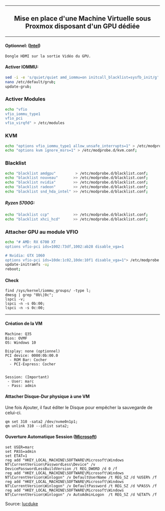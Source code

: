 ----------------------------------------------------------------------------------------------------------------------------------------------------------------
## <p align='center'> Mise en place d'une Machine Virtuelle sous Proxmox disposant d'un GPU dédiée </p>
----------------------------------------------------------------------------------------------------------------------------------------------------------------


#### Optionnel: ([Intel](https://github.com/intel/nemu/wiki/Testing-VFIO-with-GPU))
```
Dongle HDMI sur la sortie Vidéo du GPU.
```

#### Activer IOMMU:
```bash
sed -i -e 's/quiet/quiet amd_iommu=on initcall_blacklist=sysfb_init/g' /etc/default/grub;
nano /etc/default/grub;
update-grub;
```

### Activer Modules
```bash
echo "vfio
vfio_iommu_type1
vfio_pci
vfio_virqfd" > /etc/modules
```

### KVM
```bash
echo "options vfio_iommu_type1 allow_unsafe_interrupts=1" > /etc/modprobe.d/iommu_unsafe_interrupts.conf;
echo "options kvm ignore_msrs=1" > /etc/modprobe.d/kvm.conf;
```

### Blacklist
```bash
echo "blacklist amdgpu"         > /etc/modprobe.d/blacklist.conf;
echo "blacklist nouveau"       >> /etc/modprobe.d/blacklist.conf;
echo "blacklist nvidia"        >> /etc/modprobe.d/blacklist.conf;
echo "blacklist radeon"        >> /etc/modprobe.d/blacklist.conf;
echo "blacklist snd_hda_intel" >> /etc/modprobe.d/blacklist.conf;
```

##### Ryzen 5700G:
```bash
echo "blacklist ccp"           >> /etc/modprobe.d/blacklist.conf;
echo "blacklist xhci_hcd"      >> /etc/modprobe.d/blacklist.conf;
```


### Attacher GPU au module VFIO
```bash
echo "# AMD: RX 6700 XT
options vfio-pci ids=1002:73df,1002:ab28 disable_vga=1

# Nvidia: GTX 1060
options vfio-pci ids=10de:1c02,10de:10f1 disable_vga=1"> /etc/modprobe.d/vfio.conf;
update-initramfs -u;
reboot;
```

#### Check
```
find /sys/kernel/iommu_groups/ -type l;
dmesg | grep "0b\|0c";
lspci -v;
lspci -n -s 0b:00;
lspci -n -s 0c:00;
```

------------------------------------------------------------------------------------------------------------------------------------------------------------

#### Création de la VM
```
Machine: Q35
Bios: OVMF
OS: Windows 10

Display: none (optionnel)
PCI device: 0000:0b:00.0
  - ROM Bar: Cocher
  - PCI-Express: Cocher


Session: (Important)
 - User: marc
 - Pass: admin
```

#### Attacher Disque-Dur physique à une VM
Une fois Ajouter, il faut éditer le Disque pour empêcher la sauvegarde de celui-ci.
```
qm set 310 -sata2 /dev/nvme0n1p1;
qm unlink 310 --idlist sata2;
```

#### Ouverture Automatique Session ([Microsoft](https://learn.microsoft.com/fr-fr/troubleshoot/windows-server/user-profiles-and-logon/turn-on-automatic-logon))
```
set USER=marc
set PASS=admin
set ETAT=1
reg add "HKEY_LOCAL_MACHINE\SOFTWARE\Microsoft\Windows NT\CurrentVersion\PasswordLess\Device" /v DevicePasswordLessBuildVersion /t REG_DWORD /d 0 /f
reg add "HKEY_LOCAL_MACHINE\SOFTWARE\Microsoft\Windows NT\CurrentVersion\Winlogon" /v DefaultUserName /t REG_SZ /d %USER% /f
reg add "HKEY_LOCAL_MACHINE\SOFTWARE\Microsoft\Windows NT\CurrentVersion\Winlogon" /v DefaultPassword /t REG_SZ /d %PASS% /f
reg add "HKEY_LOCAL_MACHINE\SOFTWARE\Microsoft\Windows NT\CurrentVersion\Winlogon" /v AutoAdminLogon  /t REG_SZ /d %ETAT% /f
```

Source:
[lucduke](https://github.com/lucduke/proxmox/blob/main/3-vm-gaming.md)
